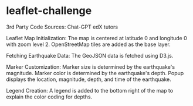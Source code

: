 # leaflet-challenge
3rd Party Code Sources:
    Chat-GPT
    edX tutors

Leaflet Map Initialization:
    The map is centered at latitude 0 and longitude 0 with zoom level 2.
    OpenStreetMap tiles are added as the base layer.

Fetching Earthquake Data:
    The GeoJSON data is fetched using D3.js.

Marker Customization:
    Marker size is determined by the earthquake's magnitude.
    Marker color is determined by the earthquake's depth.
    Popup displays the location, magnitude, depth, and time of the earthquake.

Legend Creation:
    A legend is added to the bottom right of the map to explain the color coding for depths.